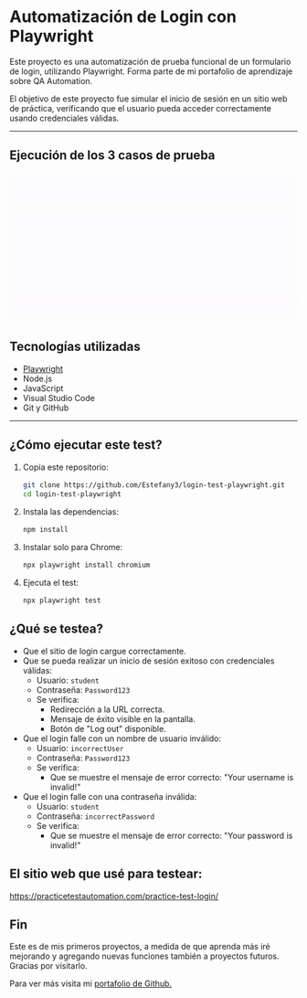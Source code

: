 # Automatización de Login con Playwright

Este proyecto es una automatización de prueba funcional de un formulario de login, utilizando Playwright. Forma parte de mi portafolio de aprendizaje sobre QA Automation.

El objetivo de este proyecto fue simular el inicio de sesión en un sitio web de práctica, verificando que el usuario pueda acceder correctamente usando credenciales válidas.

---

## Ejecución de los 3 casos de prueba

![Ejecución de login](test.gif/test.gif)

## Tecnologías utilizadas

- [Playwright](https://playwright.dev/)
- Node.js
- JavaScript
- Visual Studio Code
- Git y GitHub

---

## ¿Cómo ejecutar este test?

1. Copia este repositorio:
   ```bash
   git clone https://github.com/Estefany3/login-test-playwright.git
   cd login-test-playwright

2. Instala las dependencias: 
	```bash
	npm install

3. Instalar solo para Chrome:
	```bash
	npx playwright install chromium

4. Ejecuta el test:
	```bash
	npx playwright test
 
## ¿Qué se testea?

- Que el sitio de login cargue correctamente.
- Que se pueda realizar un inicio de sesión exitoso con credenciales válidas:
  - Usuario: `student`
  - Contraseña: `Password123`
  - Se verifica:
    - Redirección a la URL correcta.
    - Mensaje de éxito visible en la pantalla.
    - Botón de "Log out" disponible.
- Que el login falle con un nombre de usuario inválido:
  - Usuario: `incorrectUser`
  - Contraseña: `Password123`
  - Se verifica:
    - Que se muestre el mensaje de error correcto: "Your username is invalid!"
- Que el login falle con una contraseña inválida:
  - Usuario: `student`
  - Contraseña: `incorrectPassword`
  - Se verifica:
    - Que se muestre el mensaje de error correcto: "Your password is invalid!"

## El sitio web que usé para testear:

https://practicetestautomation.com/practice-test-login/

## Fin

Este es de mis primeros proyectos, a medida de que aprenda más iré mejorando y agregando nuevas funciones también a proyectos futuros. Gracias por visitarlo.

Para ver más visita mi [portafolio de Github.](https://github.com/Estefany3/Portfolio-QA)


